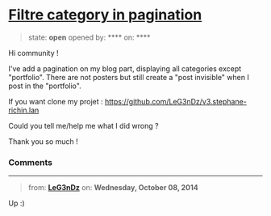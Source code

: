 # [Filtre category in pagination](https://github.com/jekyll/jekyll-help/issues/161)

> state: **open** opened by: **** on: ****

Hi community !

I&#x27;ve add a pagination on my blog part, displaying all categories except &quot;portfolio&quot;. There are not posters but still create a &quot;post invisible&quot; when I post in the &quot;portfolio&quot;.

If you want clone my projet : https://github.com/LeG3nDz/v3.stephane-richin.lan

Could you tell me/help me what I did wrong ?

Thank you so much !

### Comments

---
> from: [**LeG3nDz**](https://github.com/jekyll/jekyll-help/issues/161#issuecomment-58400131) on: **Wednesday, October 08, 2014**

Up :)
